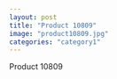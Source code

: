 ```yaml
---
layout: post
title: "Product 10809"
image: "product10809.jpg"
categories: "category1"
---
```

Product 10809
